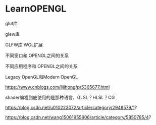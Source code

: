 # LearnOPENGL


glut库

glew库

GLFW库
WGL扩展


不同窗口和 OPENGL之间的关系

不同应用程序和 OPENGL之间的关系

Legacy OpenGL和Modern OpenGL


https://www.cnblogs.com/lijihong/p/5365677.html


shader编程到底使用的是那种语言，GLSL？HLSL？CG

https://blog.csdn.net/u010223072/article/category/2948579/1?


https://blog.csdn.net/wang15061955806/article/category/5850785/4?
